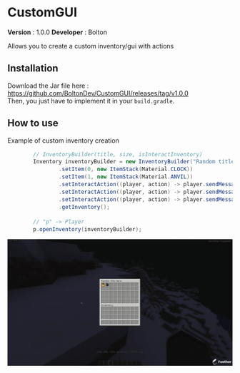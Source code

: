 # CustomGUI

**Version** : 1.0.0
**Developer** : Bolton

Allows you to create a custom inventory/gui with actions

## Installation

Download the Jar file here : https://github.com/BoltonDev/CustomGUI/releases/tag/v1.0.0 <br/>
Then, you just have to implement it in your `build.gradle`.

## How to use

Example of custom inventory creation

```Java
        // InventoryBuilder(title, size, isInteractInventory)
        Inventory inventoryBuilder = new InventoryBuilder("Random title here", 45, true)
                .setItem(0, new ItemStack(Material.CLOCK))
                .setItem(1, new ItemStack(Material.ANVIL))
                .setInteractAction((player, action) -> player.sendMessage("CLOCK Item"), 0)
                .setInteractAction((player, action) -> player.sendMessage("ANVIL Item"), 1)
                .setInteractAction((player, action) -> player.sendMessage("No item here"), 10)
                .getInventory();

        // "p" -> Player
        p.openInventory(inventoryBuilder);
```
![](https://github.com/BoltonDev/CustomGUI/blob/master/example-customgui.gif)

